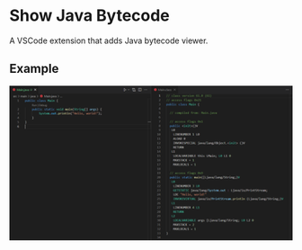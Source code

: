 # Show Java Bytecode
A VSCode extension that adds Java bytecode viewer.

## Example
![Example](images/example.png)
